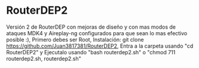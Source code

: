 # RouterDEP2
Versión 2 de RouterDEP con mejoras de diseño y con mas modos de ataques MDK4 y Aireplay-ng configurados para que sean lo mas efectivo posible :),
 Primero debes ser Root,
 Instalación: git clone https://github.com/Juan3817381/RouterDEP2,
 Entra a la carpeta usando "cd RouterDEP2" y Ejecutalo usando "bash routerdep2.sh" o "chmod 711 routerdep2.sh, routerdep2.sh"
